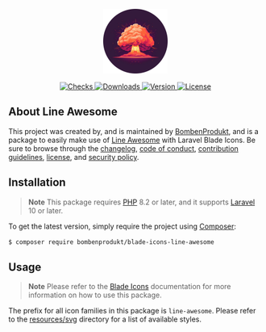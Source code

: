 <p align="center">
    <a href="https://bombenprodukt.com" target="_blank">
        <img src="https://raw.githubusercontent.com/BombenProdukt/assets/main/logo-text.svg" width="128" alt="BombenProdukt Logo" />
    </a>
</p>

<p align="center">
    <a href="https://github.com/BombenProdukt/blade-icons-line-awesome/actions">
        <img src="https://badge.sh/github/check-runs/BombenProdukt/blade-icons-line-awesome" alt="Checks" />
    </a>
    <a href="https://packagist.org/packages/bombenprodukt/blade-icons-line-awesome">
        <img src="https://badge.sh/packagist/downloads/BombenProdukt/blade-icons-line-awesome" alt="Downloads" />
    </a>
    <a href="https://packagist.org/packages/bombenprodukt/blade-icons-line-awesome">
        <img src="https://badge.sh/packagist/version/BombenProdukt/blade-icons-line-awesome" alt="Version" />
    </a>
    <a href="https://packagist.org/packages/bombenprodukt/blade-icons-line-awesome">
        <img src="https://badge.sh/packagist/license/BombenProdukt/blade-icons-line-awesome" alt="License" />
    </a>
</p>

## About Line Awesome

This project was created by, and is maintained by [BombenProdukt](https://github.com/BombenProdukt), and is a package to easily make use of [Line Awesome](https://github.com/icons8/line-awesome) with Laravel Blade Icons. Be sure to browse through the [changelog](CHANGELOG.md), [code of conduct](.github/CODE_OF_CONDUCT.md), [contribution guidelines](.github/CONTRIBUTING.md), [license](LICENSE), and [security policy](.github/SECURITY.md).

## Installation

> **Note**
> This package requires [PHP](https://www.php.net/) 8.2 or later, and it supports [Laravel](https://laravel.com/) 10 or later.

To get the latest version, simply require the project using [Composer](https://getcomposer.org/):

```bash
$ composer require bombenprodukt/blade-icons-line-awesome
```

## Usage

> **Note**
> Please refer to the [Blade Icons](https://github.com/BombenProdukt/blade-icons) documentation for more information on how to use this package.

The prefix for all icon families in this package is `line-awesome`. Please refer to the [resources/svg](/resources/svg) directory for a list of available styles.
